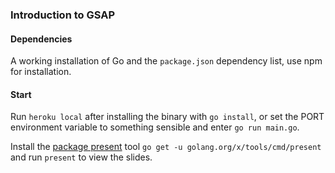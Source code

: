 ### Introduction to GSAP

#### Dependencies
A working installation of Go and the `package.json` dependency list, use npm for installation.

#### Start
Run `heroku local` after installing the binary with `go install`, or set the PORT environment variable to something sensible and enter `go run main.go`. 

Install the [package present](https://godoc.org/golang.org/x/tools/cmd/present) tool `go get -u golang.org/x/tools/cmd/present` and run `present` to view the slides.
